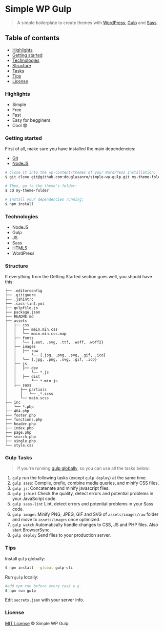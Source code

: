 # Simple WP Gulp

> A simple boilerplate to create themes with [WordPress](https://wordpress.org), [Gulp](http://gulpjs.com) and [Sass](http://sass-lang.com).

## Table of contents

- [Highlights](#highlights)
- [Getting started](#getting-started)
- [Technologies](#technologies)
- [Structure](#structure)
- [Tasks](#gulp-tasks)
- [Tips](#tips)
- [License](#license)

### Highlights

- Simple
- Free
- Fast
- Easy for begginers
- Cool :sunglasses:

### Getting started
First of all, make sure you have installed the main dependencies:

- [Git](https://git-scm.com/downloads)
- [NodeJS](https://nodejs.org/en/download/)

```bash
# Clone it into the wp-content/themes of your WordPress installation:
$ git clone git@github.com:douglasanro/simple-wp-gulp.git my-theme-folder

# Then, go to the theme's folder:
$ cd my-theme-folder

# Install your dependencies running:
$ npm install
```

### Technologies

- NodeJS
- Gulp
- JS
- Sass
- HTML5
- WordPress

### Structure

If everything from the Getting Started section goes well, you should have this:

```
├── .editorconfig
├── .gitignore
├── .jshintrc
├── .sass-lint.yml
├── gulpfile.js
├── package.json
├── README.md
├── assets
│	├── css
│	│   ├── main.min.css
│	│   └── main.min.css.map
│	├── fonts
│	│   └── {.eot, .svg, .ttf, .woff, .woff2}
│	├── images
│	│   ├── raw
│	│       └── {.jpg, .png, .svg, .gif, .ico}
│	│   └── {.jpg, .png, .svg, .gif, .ico}
│	├── js
│	│   ├── dev
│	│       └── *.js
│	│   ├── dist
│	│       └── *.min.js
│	├── sass
│	   ├── partials
│	   │   └── _*.scss
│	   └── main.scss
├── inc
│	└── *.php
├── 404.php
├── footer.php
├── functions.php
├── header.php
├── index.php
├── page.php
├── search.php
├── single.php
└── style.css
```

### Gulp Tasks

> If you're running [gulp globally](#tips), so you can use all the tasks below:

1. `gulp`  run the following tasks (except `gulp deploy`) at the same time.
2. `gulp sass`: Compile, prefix, combine media queries, and minify CSS files.
3. `gulp js`: Concatenate and minify javascript files.
4. `gulp jshint` Check the quality, detect errors and potential problems in your JavaScript code.
5. `gulp sass-lint` Lint, detect errors and potential problems in your Sass code.
6. `gulp images` Minify PNG, JPEG, GIF and SVG of `assets/images/raw` folder and move to `assets/images` once optimized.
7. `gulp watch` Automatically handle changes to CSS, JS and PHP files. Also start BrowserSync.
8. `gulp deploy` Send files to your production server.

### Tips

Install `gulp` globally:

```bash
$ npm install --global gulp-cli
```

Run `gulp` locally:

```bash
#add npm run before every task e.g.
$ npm run gulp
```

Edit `secrets.json` with your server info.

### License
[MIT License](LICENSE) © Simple WP Gulp
